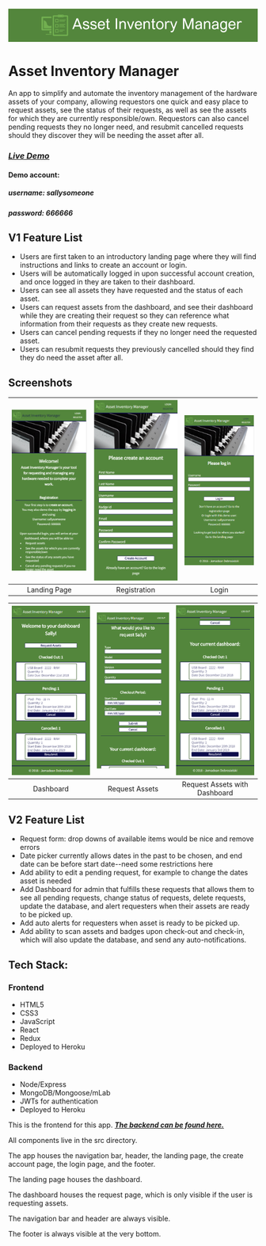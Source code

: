 ![Asset Manager Logo][logo]

[logo]: img/logo.png

# Asset Inventory Manager
An app to simplify and automate the inventory management of the hardware assets of your company, allowing requestors one quick and easy place to request assets, see the status of their requests, as well as see the assets for which they are currently responsible/own.  Requestors can also cancel pending requests they no longer need, and resubmit cancelled requests should they discover they will be needing the asset after all.

### **_[Live Demo](https://asset-manager-jem.herokuapp.com/ "Asset Inventory Manager")_**

#### Demo account:
##### username: sallysomeone
##### password: 666666

## V1 Feature List
 * Users are first taken to an introductory landing page where they will find instructions and links to create an account or login.
 * Users will be automatically logged in upon successful account creation, and once logged in they are taken to their dashboard.
 * Users can see all assets they have requested and the status of each asset.
 * Users can request assets from the dashboard, and see their dashboard while they are creating their request so they can reference what information from their requests as they create new requests.
 * Users can cancel pending requests if they no longer need the requested asset.
 * Users can resubmit requests they previously cancelled should they find they do need the asset after all.

## Screenshots
| <img alt="Landing Page" src="img/LandingPage.PNG" width="350"> | <img alt="Registration" src="img/Registration.PNG" width="350"> | <img alt="LogIn" src="img/LogIn.PNG" width="350"> |
|:---:|:---:|:---:|
| Landing Page | Registration | Login |

| <img alt="Dashboard" src="img/Dashboard.PNG" width="350"> | <img alt="Request Assets" src="img/RequestAssets.PNG" width="350"> | <img alt="Request Assets Dashboard" src="img/RequestAssetsDashboard.PNG" width="350"> |
|:---:|:---:|:---:|
| Dashboard | Request Assets | Request Assets with Dashboard |

## V2 Feature List
  * Request form: drop downs of available items would be nice and remove errors
  * Date picker currently allows dates in the past to be chosen, and end date can be before start date--need some restrictions here
  * Add ability to edit a pending request, for example to change the dates asset is needed
  * Add Dashboard for admin that fulfills these requests that allows them to see all pending requests, change status of requests, delete requests, update the database, and alert requesters when their assets are ready to be picked up.
  * Add auto alerts for requesters when asset is ready to be picked up.
  * Add ability to scan assets and badges upon check-out and check-in, which will also update the database, and send any auto-notifications.

## Tech Stack:
### Frontend

  * HTML5
  * CSS3
  * JavaScript
  * React
  * Redux
  * Deployed to Heroku

### Backend

  * Node/Express
  * MongoDB/Mongoose/mLab
  * JWTs for authentication
  * Deployed to Heroku

This is the frontend for this app.  **_[The backend can be found here.](https://github.com/JemDobro/asset-manager-server/ "Asset Inventory Manager Backend")_**

All components live in the src directory. 

The app houses the navigation bar, header, the landing page, the create account page, the login page, and the footer.  

The landing page houses the dashboard.

The dashboard houses the request page, which is only visible if the user is requesting assets.

The navigation bar and header are always visible.

The footer is always visible at the very bottom.

